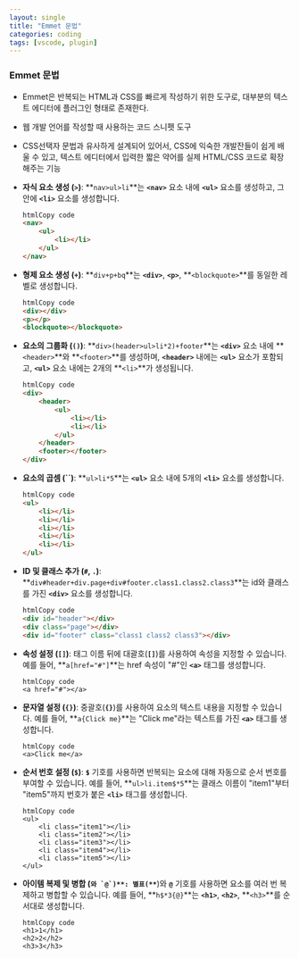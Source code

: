 ```yaml
---
layout: single
title: "Emmet 문법"
categories: coding
tags: [vscode, plugin]
---
```


### Emmet 문법

- Emmet은 반복되는 HTML과 CSS를 빠르게 작성하기 위한 도구로, 대부분의 텍스트 에디터에 플러그인 형태로 존재한다.
- 웹 개발 언어를 작성할 때 사용하는 코드 스니펫 도구
- CSS선택자 문법과 유사하게 설계되어 있어서, CSS에 익숙한 개발잔들이 쉽게 배울 수 있고, 텍스트 에디터에서 입력한 짧은 약어를 실제 HTML/CSS 코드로 확장해주는 기능

- **자식 요소 생성 (`>`)**: **`nav>ul>li`**는 **`<nav>`** 요소 내에 **`<ul>`** 요소를 생성하고, 그 안에 **`<li>`** 요소를 생성합니다.
    
    ```html
    htmlCopy code
    <nav>
        <ul>
            <li></li>
        </ul>
    </nav>
    
    ```
    

- **형제 요소 생성 (`+`)**: **`div+p+bq`**는 **`<div>`**, **`<p>`**, **`<blockquote>`**를 동일한 레벨로 생성합니다.
    
    ```html
    htmlCopy code
    <div></div>
    <p></p>
    <blockquote></blockquote>
    
    ```
    

- **요소의 그룹화 (`()`)**: **`div>(header>ul>li*2)+footer`**는 **`<div>`** 요소 내에 **`<header>`**와 **`<footer>`**를 생성하며, **`<header>`** 내에는 **`<ul>`** 요소가 포함되고, **`<ul>`** 요소 내에는 2개의 **`<li>`**가 생성됩니다.
    
    ```html
    htmlCopy code
    <div>
        <header>
            <ul>
                <li></li>
                <li></li>
            </ul>
        </header>
        <footer></footer>
    </div>
    
    ```
    

- **요소의 곱셈 (``)**: **`ul>li*5`**는 **`<ul>`** 요소 내에 5개의 **`<li>`** 요소를 생성합니다.
    
    ```html
    htmlCopy code
    <ul>
        <li></li>
        <li></li>
        <li></li>
        <li></li>
        <li></li>
    </ul>
    
    ```
    

- **ID 및 클래스 추가 (`#`, `.`)**: **`div#header+div.page+div#footer.class1.class2.class3`**는 id와 클래스를 가진 **`<div>`** 요소를 생성합니다.
    
    ```html
    htmlCopy code
    <div id="header"></div>
    <div class="page"></div>
    <div id="footer" class="class1 class2 class3"></div>
    
    ```
    
- **속성 설정 (`[]`)**: 태그 이름 뒤에 대괄호(**`[]`**)를 사용하여 속성을 지정할 수 있습니다. 예를 들어, **`a[href="#"]`**는 href 속성이 "#"인 **`<a>`** 태그를 생성합니다.
    
    ```
    htmlCopy code
    <a href="#"></a>
    
    ```
    

- **문자열 설정 (`{}`)**: 중괄호(**`{}`**)를 사용하여 요소의 텍스트 내용을 지정할 수 있습니다. 예를 들어, **`a{Click me}`**는 "Click me"라는 텍스트를 가진 **`<a>`** 태그를 생성합니다.
    
    ```
    htmlCopy code
    <a>Click me</a>
    
    ```
    

- **순서 번호 설정 (`$`)**: **`$`** 기호를 사용하면 반복되는 요소에 대해 자동으로 순서 번호를 부여할 수 있습니다. 예를 들어, **`ul>li.item$*5`**는 클래스 이름이 "item1"부터 "item5"까지 번호가 붙은 **`<li>`** 태그를 생성합니다.
    
    ```
    htmlCopy code
    <ul>
        <li class="item1"></li>
        <li class="item2"></li>
        <li class="item3"></li>
        <li class="item4"></li>
        <li class="item5"></li>
    </ul>
    
    ```
    

- **아이템 복제 및 병합 (``와 `@`)**: 별표(**``**)와 **`@`** 기호를 사용하면 요소를 여러 번 복제하고 병합할 수 있습니다. 예를 들어, **`h$*3{@}`**는 **`<h1>`**, **`<h2>`**, **`<h3>`**를 순서대로 생성합니다.
    
    ```
    htmlCopy code
    <h1>1</h1>
    <h2>2</h2>
    <h3>3</h3>
    
    ```